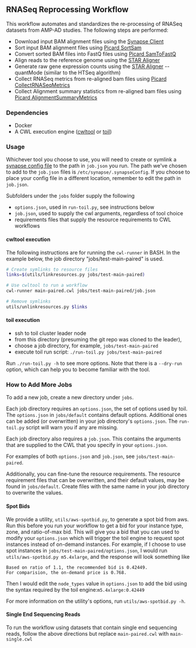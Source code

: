 ## RNASeq Reprocessing Workflow
This workflow automates and standardizes the re-processing of RNASeq datasets from AMP-AD studies. The following steps are performed:

* Download input BAM alignment files using the [Synapse Client](https://python-docs.synapse.org//build/html/CommandLineClient.html)
* Sort input BAM alignment files using [Picard SortSam](https://broadinstitute.github.io/picard/command-line-overview.html#SortSam)
* Convert sorted BAM files into FastQ files using [Picard SamToFastQ](https://broadinstitute.github.io/picard/command-line-overview.html#SamToFastq)
* Align reads to the reference genome using the [STAR Aligner](https://github.com/alexdobin/STAR)
* Generate raw gene expression counts using the [STAR Aligner](https://github.com/alexdobin/STAR) --quantMode (similar to the HTSeq algorithm)
* Collect RNASeq metrics from re-aligned bam files using [Picard CollectRNASeqMetrics](https://broadinstitute.github.io/picard/command-line-overview.html#CollectRnaSeqMetrics)
* Collect Alignment summary statistics from re-aligned bam files using [Picard AlignmentSummaryMetrics](https://broadinstitute.github.io/picard/command-line-overview.html#CollectAlignmentSummaryMetrics)

### Dependencies 
* Docker
* A CWL execution engine ([cwltool](https://github.com/common-workflow-language/cwltool) or [toil](https://toil.readthedocs.io/en/latest/))

### Usage
Whichever tool you choose to use, you will need to create or symlink a 
[synapse config file](https://docs.synapse.org/articles/client_configuration.html#customize-the-synapse-configuration-file)
to the path in `job.json` you run. The path we've chosen to add to the
`job.json` files is `/etc/synapse/.synapseConfig`. If you choose to place your
config file in a different location, remember to edit the path in `job.json`.

Subfolders under the `jobs` folder supply the following
* `options.json`, used in `run-toil.py`, see instructions below
* `job.json`, used to supply the cwl arguments, regardless of tool choice
* requirements files that supply the resource requirements to CWL workflows

#### cwltool execution
The following instructions are for running the `cwl-runner` in BASH. In the
example below, the job directory "jobs/test-main-paired" is used.

```bash
# Create symlinks to resource files
links=$(utils/linkresources.py jobs/test-main-paired)

# Use cwltool to run a workflow
cwl-runner main-paired.cwl jobs/test-main-paired/job.json

# Remove symlinks
utils/unlinkresources.py $links
```

#### toil execution 

- ssh to toil cluster leader node
- from this directory (presuming the git repo was cloned to the leader),
- choose a job directory, for example, `jobs/test-main-paired`
- execute toil run script: `./run-toil.py jobs/test-main-paired`

Run `./run-toil.py -h` to see more options. Note that there is a `--dry-run`
option, which can help you to become familiar with the tool.

### How to Add More Jobs
To add a new job, create a new directory under `jobs`.

Each job directory requires an `options.json`, the set of options used by toil.
The `options.json` in `jobs/default` contains default options. Additional ones
can be added (or overwritten) in your job directory's `options.json`. The
`run-toil.py` script will warn you if any are missing.

Each job directory also requires a `job.json`. This contains the arguments that
are supplied to the CWL that you specify in your `options.json`.

For examples of both `options.json` and `job.json`, see `jobs/test-main-paired`.

Additionally, you can fine-tune the resource requirements. The resource 
requirement files that can be overwritten, and their default values, may be
found in `jobs/default`. Create files with the same name in your job directory
to overwrite the values.

#### Spot Bids
We provide a utility, `utils/aws-spotbid.py`, to generate a spot bid from aws.
Run this before you run your workflow to get a bid for your instance type, zone,
and ratio-of-max bid. This will give you a bid that you can used to modify your
`options.json` which will trigger the toil engine to request spot instances
instead of on-demand instances. For example, if I choose to use spot instances
in `jobs/test-main-paired/options.json`, I would run
`utils/aws-spotbid.py m5.4xlarge`, and the response will look something like

```
Based on ratio of 1.1, the recommended bid is 0.42449.
For comparision, the on-demand price is 0.768.
```

Then I would edit the `node_types` value in `options.json` to add the bid using
the syntax required by the toil engine:`m5.4xlarge:0.42449`

For more information on the utility's options, run  `utils/aws-spotbid.py -h`.

#### Single End Sequencing Reads

To run the workflow using datasets that contain single end sequencing reads, follow the above directions but replace `main-paired.cwl` with `main-single.cwl`
